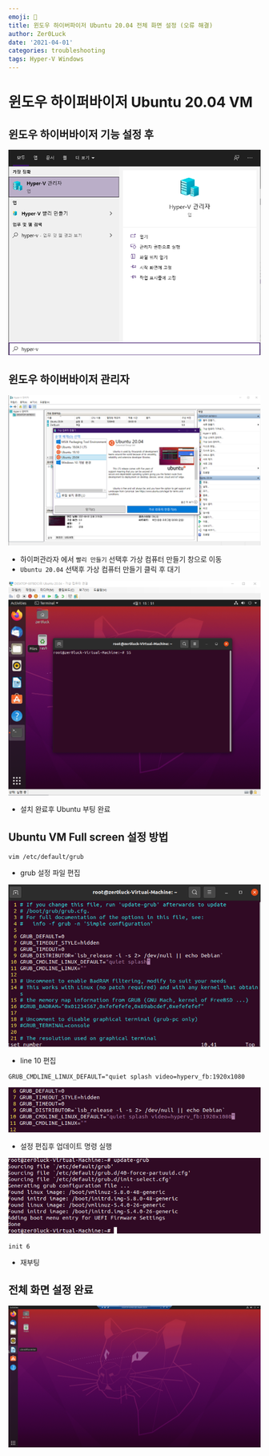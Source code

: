 ```yaml
---
emoji: 🥔
title: 윈도우 하이버파이저 Ubuntu 20.04 전체 화면 설정 (오류 해결)
author: Zer0Luck
date: '2021-04-01'
categories: troubleshooting
tags: Hyper-V Windows
---
```


# 윈도우 하이퍼바이저 Ubuntu 20.04 VM

## 윈도우 하이버바이저 기능 설정 후

![./0.png](./0.png)

## 윈도우 하이버바이저 관리자

![./1.png](./1.png)

- 하이퍼관라자  에서 `빨리 만들기` 선택후 가상 컴퓨터 만들기 창으로 이동
- `Ubuntu 20.04` 선택후 가상 컴퓨터 만들기 클릭 후 대기

![./2.png](./2.png)

- 설치 완료후 Ubuntu 부팅 완료

## Ubuntu VM Full screen 설정 방법

```
vim /etc/default/grub
```

- grub 설정 파일 편집

![./3.png](./3.png)

- line 10 편집

```
GRUB_CMDLINE_LINUX_DEFAULT="quiet splash video=hyperv_fb:1920x1080
```

![./4.png](./4.png)

- 설정 편집후 업데이트 명령 실행

![./5.png](./5.png)



```
init 6
```

- 재부팅

## 전체 화면 설정 완료

![./6.png](./6.png)


```toc
```